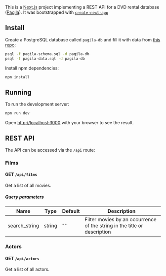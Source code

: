 This is a [Next.js](https://nextjs.org/) project implementing a REST API for a DVD rental database ([Pagila](https://github.com/devrimgunduz/pagila)).
It was bootstrapped with [`create-next-app`](https://github.com/vercel/next.js/tree/canary/packages/create-next-app)

## Install

Create a PostgreSQL database called `pagila-db` and fill it with data from [this repo](https://github.com/devrimgunduz/pagila):
``` sh
psql -f pagila-schema.sql -d pagila-db
psql -f pagila-data.sql -d pagila-db
```

Install npm dependencies:
``` sh
npm install
```

## Running

To run the development server:

```bash
npm run dev
```

Open [http://localhost:3000](http://localhost:3000) with your browser to see the result.


## REST API

The API can be accessed via the `/api` route:

### Films

#### **GET** `/api/films`

Get a list of all movies.

##### Query parameters

| Name          | Type   | Default | Description                                                              |
|---------------|--------|---------|--------------------------------------------------------------------------|
| search_string | string | ""      | Filter movies by an occurrence of the string in the title or description |

### Actors

#### **GET** `/api/actors`

Get a list of all actors.
